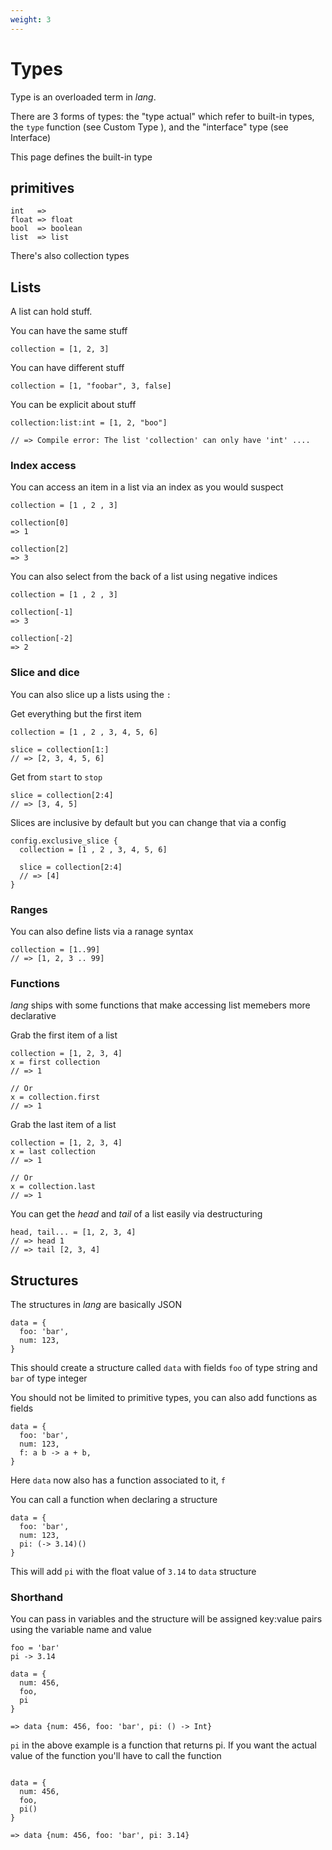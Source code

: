 ```yaml
---
weight: 3
---
```


# Types

Type is an overloaded term in _lang_.

There are 3 forms of types: the "type actual" which refer to built-in types,
the `type` function (see <a>Custom Type </a>), and the "interface" type (see
<a>Interface</a>)

This page defines the built-in type

## primitives

```
int   => 
float => float
bool  => boolean
list  => list
```

There's also collection types

## Lists

A list can hold stuff.

You can have the same stuff

```
collection = [1, 2, 3]
```

You can have different stuff

```
collection = [1, "foobar", 3, false]
```

You can be explicit about stuff

```
collection:list:int = [1, 2, "boo"]

// => Compile error: The list 'collection' can only have 'int' ....
```

### Index access

You can access an item in a list via an index as you would suspect

```
collection = [1 , 2 , 3]

collection[0]
=> 1

collection[2]
=> 3
```

You can also select from the back of a list using negative indices

```
collection = [1 , 2 , 3]

collection[-1]
=> 3

collection[-2]
=> 2
```

### Slice and dice

You can also slice up a lists using the `:`

Get everything but the first item
```
collection = [1 , 2 , 3, 4, 5, 6]

slice = collection[1:]
// => [2, 3, 4, 5, 6]
```

Get from `start` to `stop`

```
slice = collection[2:4]
// => [3, 4, 5]
```

Slices are inclusive by default but you can change that via a config

```
config.exclusive_slice {
  collection = [1 , 2 , 3, 4, 5, 6]

  slice = collection[2:4]
  // => [4]
}
```

### Ranges

You can also define lists via a ranage syntax

```
collection = [1..99]
// => [1, 2, 3 .. 99]
```

### Functions

_lang_ ships with some functions that make accessing list memebers more
declarative

Grab the first item of a list

```
collection = [1, 2, 3, 4]
x = first collection
// => 1

// Or
x = collection.first
// => 1
```

Grab the last item of a list

```
collection = [1, 2, 3, 4]
x = last collection
// => 1

// Or
x = collection.last
// => 1
```

You can get the _head_ and _tail_ of a list easily via destructuring

```
head, tail... = [1, 2, 3, 4]
// => head 1
// => tail [2, 3, 4]
```


## Structures

The structures in _lang_ are basically JSON

```
data = {
  foo: 'bar',
  num: 123,
}
```

This should create a structure called `data` with fields `foo` of type string and
`bar` of type integer

You should not be limited to primitive types, you can also add functions as fields

```
data = {
  foo: 'bar',
  num: 123,
  f: a b -> a + b,
}

```

Here `data` now also has a function associated to it, `f`

You can call a function when declaring a structure

```
data = {
  foo: 'bar',
  num: 123,
  pi: (-> 3.14)()
}
```

This will add `pi` with the float value of `3.14` to `data` structure

### Shorthand

You can pass in variables and the structure will be assigned key:value pairs
using the variable name and value

```
foo = 'bar'
pi -> 3.14

data = {
  num: 456,
  foo,
  pi
}

=> data {num: 456, foo: 'bar', pi: () -> Int}
```

`pi` in the above example is a function that returns pi. If you want the
actual value of the function you'll have to call the function

```

data = {
  num: 456,
  foo,
  pi()
}

=> data {num: 456, foo: 'bar', pi: 3.14}
```
